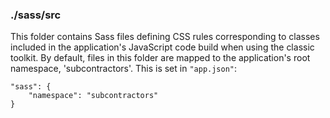 ### ./sass/src

This folder contains Sass files defining CSS rules corresponding to classes
included in the application's JavaScript code build when using the classic toolkit.
By default, files in this folder are mapped to the application's root namespace, 'subcontractors'.
This is set in `"app.json"`:

    "sass": {
        "namespace": "subcontractors"
    }